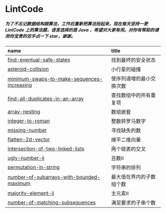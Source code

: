 # LintCode

##### 为了不忘记数据结构跟算法，工作后重新把算法捡起来，现在每天坚持一更 LintCode 上的算法题，语言选择的是 Java ，希望对大家有用。对你有帮助的请用你宝贵的双手点一下 star，谢谢。


| name                                                | title                                      |
| :-------------------------------------------------- | :----------------------------------------- |
| [find-eventual-safe-states](code/找到最终的安全状态.md)        | 找到最终的安全状态                      |
| [asteroid-collision](code/小行星的碰撞.md)                  | 小行星的碰撞                                     |
| [minimum-swaps-to-make-sequences-increasing](code/使序列递增的最小交换次数.md)                | 使序列递增的最小交换次数                                     |
| [find-all-duplicates-in-an-array](code/查找数组中的所有重复项.md)                | 查找数组中的所有重复项                                     |
| [array-nesting](code/数组嵌套.md)                | 数组嵌套                                     |
| [integer-to-roman](code/整数转罗马数字.md)                | 整数转罗马数字                                     |
| [missing-number](code/寻找缺失的数.md)                | 寻找缺失的数                                     |
| [flatten-2d-vector](code/摊平二维向量.md)                | 摊平二维向量                                     |
| [intersection-of-two-linked-lists](code/两个链表的交叉.md)                | 两个链表的交叉                                     |
| [ugly-number-ii](code/丑数II.md)                | 丑数II                                     |
| [permutation-in-string](code/字符串的排列.md)                | 字符串的排列                                     |
| [number-of-subarrays-with-bounded-maximum](code/最大值在界内的子数组个数.md)                | 最大值在界内的子数组个数                                     |
| [majority-element-ii](code/主元素II.md)                | 主元素II                                     |
| [number-of-matching-subsequences](code/满足要求的子串个数.md)                | 满足要求的子串个数                                     |


